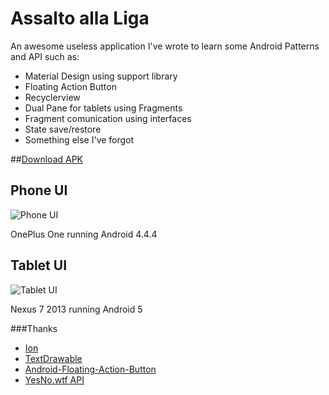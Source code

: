 # Assalto alla Liga
An awesome useless application I've wrote to learn some Android Patterns and API such as:
 - Material Design using support library
 - Floating Action Button
 - Recyclerview
 - Dual Pane for tablets using Fragments
 - Fragment comunication using interfaces
 - State save/restore
 - Something else I've forgot
 
##[Download APK](https://github.com/dcampogiani/Assalto-alla-Liga/raw/master/app/app-release.apk)

## Phone UI
![Phone UI](/screenshots/smartphone.gif "Phone UI")

OnePlus One running Android 4.4.4
## Tablet UI
![Tablet UI](/screenshots/tablet.gif  "Tablet UI")

Nexus 7 2013 running Android 5

###Thanks
 - [Ion](https://github.com/koush/ion)
 - [TextDrawable](https://github.com/amulyakhare/TextDrawable)
 - [Android-Floating-Action-Button](https://github.com/futuresimple/android-floating-action-button)
 - [YesNo.wtf API](http://yesno.wtf/#api)
